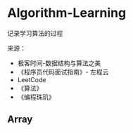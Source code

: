 # Algorithm-Learning
记录学习算法的过程

来源：
* 极客时间-数据结构与算法之美
* 《程序员代码面试指南》- 左程云
* LeetCode
* 《算法》
* 《编程珠玑》

## Array

